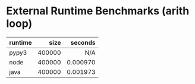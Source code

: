 # External Runtime Benchmarks (arith loop)


| runtime | size | seconds |
|---|---:|---:|
| pypy3 | 400000 | N/A |
| node | 400000 | 0.000970 |
| java | 400000 | 0.001973 |
